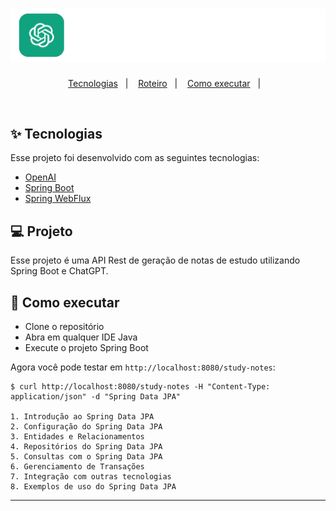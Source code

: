 <h1 align="center">
  <img alt="spring-boot-chatgpt-notes" title="spring-boot-chatgpt-notes" src=".github/logo.png" />
</h1>

<p align="center">
  <a href="#-tecnologias">Tecnologias</a>&nbsp;&nbsp;&nbsp;|&nbsp;&nbsp;&nbsp;
  <a href="#-solução">Roteiro</a>&nbsp;&nbsp;&nbsp;|&nbsp;&nbsp;&nbsp;
  <a href="#-como-executar">Como executar</a>&nbsp;&nbsp;&nbsp;|&nbsp;&nbsp;&nbsp;
</p>

<br>

## ✨ Tecnologias

Esse projeto foi desenvolvido com as seguintes tecnologias:

- [OpenAI](https://platform.openai.com/overview)
- [Spring Boot](https://spring.io/projects/spring-boot)
- [Spring WebFlux](https://docs.spring.io/spring-boot/docs/3.0.5/reference/htmlsingle/#web.reactive)

## 💻 Projeto

Esse projeto é uma API Rest de geração de notas de estudo utilizando Spring Boot e ChatGPT.

## 🚀 Como executar

- Clone o repositório
- Abra em qualquer IDE Java
- Execute o projeto Spring Boot

Agora você pode testar em `http://localhost:8080/study-notes`:
```
$ curl http://localhost:8080/study-notes -H "Content-Type: application/json" -d "Spring Data JPA"

1. Introdução ao Spring Data JPA
2. Configuração do Spring Data JPA
3. Entidades e Relacionamentos
4. Repositórios do Spring Data JPA
5. Consultas com o Spring Data JPA
6. Gerenciamento de Transações
7. Integração com outras tecnologias
8. Exemplos de uso do Spring Data JPA
```

---
